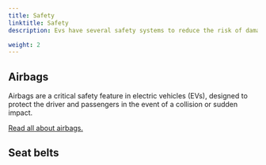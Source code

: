 ```yaml
---
title: Safety
linktitle: Safety
description: Evs have several safety systems to reduce the risk of damage if an accident occurs.

weight: 2
---
```

<!-- markdownlint-disable MD033 -->

## Airbags

Airbags are a critical safety feature in electric vehicles (EVs), designed to protect the driver and passengers in the event of a collision or sudden impact.

[Read all about airbags.](airbags)


## Seat belts

